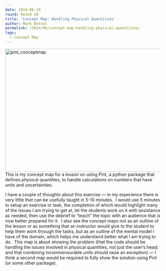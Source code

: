 ```yaml
---
date: 2014-06-19
round: Round 10
title: 'Concept Map: Handling Physical Quantities'
author: Mark Betnel
permalink: /2014/06/concept-map-handling-physical-quantities/
tags:
  - Concept Map
---
```

[<img class="alignnone size-large wp-image-7861" alt="pint_conceptmap" src="/training-course/uploads/2014/06/pint_conceptmap-1024x576.jpeg" width="707" height="397" />][1]This is my concept map for a lesson on using Pint, a python package that defines physical quantities, to handle calculations on numbers that have units and uncertainties.

I have a couple of thoughts about this exercise &#8212; in my experience there is very little that can be usefully taught in 5-10 minutes.  I would use 5 minutes to setup an exercise or task, the completion of which would highlight many of the issues I am trying to get at, let the students work on it with assistance as needed, then use the debrief to &#8220;teach&#8221; the topic with an audience that is now better prepared for it.  I also see the concept maps not as an outline of the lesson or as something that an instructor would give to the student to help them work through the tasks, but as an outline of the mental model I have of the domain, which helps me understand better what I am trying to do.  This map is about showing the problem (that the code should be handling the issues involved in physical quantities, not just the user&#8217;s head; and that combining incommensurable units should raise an exception) &#8212; I think a second map would be required to fully show the solution using Pint (or some other package).

 [1]: /training-course/uploads/2014/06/pint_conceptmap.jpeg
